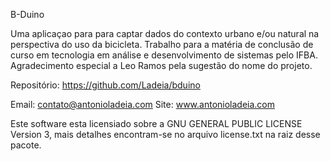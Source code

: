 B-Duino

Uma aplicaçao para para captar dados do contexto urbano e/ou natural na
perspectiva do uso da bicicleta.
Trabalho para a matéria de conclusão de curso em tecnologia em análise
e desenvolvimento de sistemas pelo IFBA.
Agradecimento especial a Leo Ramos pela sugestão do nome do projeto.

Repositório: https://github.com/Ladeia/bduino

Email: contato@antonioladeia.com
Site: www.antonioladeia.com

Este software esta licensiado sobre a GNU GENERAL PUBLIC LICENSE Version 3,
mais detalhes encontram-se no arquivo license.txt na raiz desse pacote.
